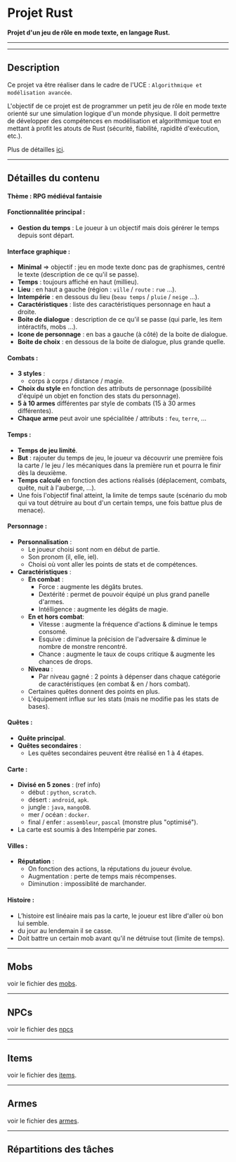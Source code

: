 # Projet Rust
**Projet d'un jeu de rôle en mode texte, en langage Rust.**

---
---

## Description
Ce projet va être réaliser dans le cadre de l'UCE : `Algorithmique et modélisation avancée`.

L'objectif de ce projet est de programmer un petit jeu de rôle en mode texte orienté sur une simulation logique d'un monde physique. Il doit permettre de développer des compétences en modélisation et algorithmique tout en mettant à profit les atouts de Rust (sécurité, fiabilité, rapidité d'exécution, etc.).

Plus de détailles [ici](https://e-uapv2024.univ-avignon.fr/mod/page/view.php?id=60296).

---

## Détailles du contenu

#### Thème : RPG médiéval fantaisie

#### Fonctionnalitée principal :
 - **Gestion du temps** : Le joueur à un objectif mais dois gérérer le temps depuis sont départ.

#### Interface graphique : 
 - **Minimal** => objectif : jeu en mode texte donc pas de graphismes, centré le texte (description de ce qu'il se passe).
 - **Temps** : toujours affiché en haut (millieu).
 - **Lieu** : en haut a gauche (région : `ville` / `route` : `rue` ...).
 - **Intempérie** : en dessous du lieu (`beau temps` / `pluie` / `neige` ...).
 - **Caractéristiques** : liste des caractéristiques personnage en haut a droite.
 - **Boite de dialogue** : description de ce qu'il se passe (qui parle, les item intéractifs, mobs ...).
 - **Icone de personnage** : en bas a gauche (à côté) de la boite de dialogue.
 - **Boite de choix** : en dessous de la boite de dialogue, plus grande quelle.

#### Combats : 
 - **3 styles** :
   - corps à corps / distance / magie.
 - **Choix du style** en fonction des attributs de personnage (possibilité d'équipé un objet en fonction des stats du personnage).
 - **5 à 10 armes** différentes par style de combats (15 à 30 armes différentes).
 - **Chaque arme** peut avoir une spécialitée / attributs : `feu`, `terre`, ...

#### Temps : 
 - **Temps de jeu limité**.
 - **But** : rajouter du temps de jeu, le joueur va découvrir une première fois la carte / le jeu / les mécaniques dans la première run et pourra le finir dès la deuxième.
 - **Temps calculé** en fonction des actions réalisés (déplacement, combats, quête, nuit à l'auberge, ...).
 - Une fois l'objectif final atteint, la limite de temps saute (scénario du mob qui va tout détruire au bout d'un certain temps, une fois battue plus de menace).

#### Personnage :
 - **Personnalisation** :
   - Le joueur choisi sont nom en début de partie.
   - Son pronom (il, elle, iel).
   - Choisi où vont aller les points de stats et de compétences.
 - **Caractéristiques** :
   - **En combat** :
     - Force : augmente les dégâts brutes.
     - Dextérité : permet de pouvoir équipé un plus grand panelle d'armes.
     - Intélligence : augmente les dégâts de magie.
   - **En et hors combat**:
     - Vitesse : augmente la fréquence d'actions & diminue le temps consomé.
     - Esquive : diminue la précision de l'adversaire & diminue le nombre de monstre rencontré.
     - Chance : augmente le taux de coups critique & augmente les chances de drops.
   - **Niveau** :
     - Par niveau gagné : 2 points à dépenser dans chaque catégorie de caractéristiques (en combat & en / hors combat).
   - Certaines quêtes donnent des points en plus.
   - L'équipement influe sur les stats (mais ne modifie pas les stats de bases).

#### Quêtes :
  - **Quête principal**.
  - **Quêtes secondaires** :
    - Les quêtes secondaires peuvent être réalisé en 1 à 4 étapes.

#### Carte :
  - **Divisé en 5 zones** : (ref info)
    - début : `python`, `scratch`.
    - désert : `android`, `apk`.
    - jungle : `java`, `mangoDB`.
    - mer / océan : `docker`.
    - final / enfer : `assembleur`, `pascal` (monstre plus "optimisé").
  - La carte est soumis à des Intempérie par zones.

#### Villes :
  - **Réputation** :
    - On fonction des actions, la réputations du joueur évolue.
    - Augmentation : perte de temps mais récompenses.
    - Diminution : impossiblité de marchander.

#### Histoire :
  - L’histoire est linéaire mais pas la carte, le joueur est libre d'aller où bon lui semble.
  - du jour au lendemain il se casse.
  - Doit battre un certain mob avant qu'il ne détruise tout (limite de temps).

---

## Mobs

voir le fichier des [mobs](Mobs.md).

---

## NPCs

voir le fichier des [npcs](NPCs.md)

---

## Items

voir le fichier des [items](Items.md).

---

## Armes

voir le fichier des [armes](Weapons.md).

---

## Répartitions des tâches

